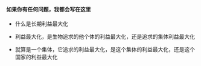 #### 如果你有任何问题，我都会写在这里

- 什么是长期利益最大化

- 利益最大化，是生物追求的他个体的利益最大化，还是追求的集体利益最大化

- 就算是一个集体，它追求的利益最大化，是这个集体的利益最大化，还是这个国家的利益最大化
